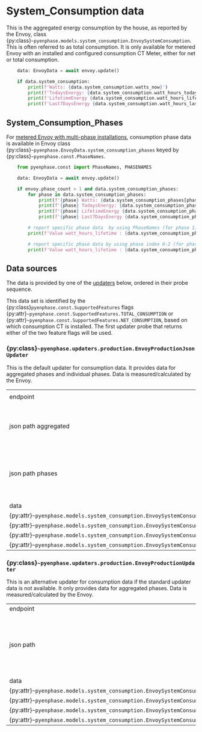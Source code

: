 # System_Consumption data

This is the aggregated energy consumption by the house, as reported by the Envoy, class {py:class}`~pyenphase.models.system_consumption.EnvoySystemConsumption`. This is often referred to as total consumption. It is only available for metered Envoy with an installed and configured consumption CT Meter, either for net or total consumption.

```python
    data: EnvoyData = await envoy.update()

    if data.system_consumption:
        print(f'Watts: {data.system_consumption.watts_now}')
        print(f'TodaysEnergy: {data.system_consumption.watt_hours_today}')
        print(f'LifetimeEnergy {data.system_consumption.watt_hours_lifetime}')
        print(f'Last7DaysEnergy {data.system_consumption.watt_hours_last_7_days}')
```

## System_Consumption_Phases

For [metered Envoy with multi-phase installations](./phase_data.md#phase-data), consumption phase data is available in Envoy class {py:class}`~pyenphase.EnvoyData.system_consumption_phases` keyed by {py:class}`~pyenphase.const.PhaseNames`.

```python
    from pyenphase.const import PhaseNames, PHASENAMES

    data: EnvoyData = await envoy.update()

    if envoy.phase_count > 1 and data.system_consumption_phases:
        for phase in data.system_consumption_phases:
            print(f'{phase} Watts: {data.system_consumption_phases[phase].watts_now}')
            print(f'{phase} TodaysEnergy: {data.system_consumption_phases[phase].watt_hours_today}')
            print(f'{phase} LifetimeEnergy {data.system_consumption_phases[phase].watt_hours_lifetime}')
            print(f'{phase} Last7DaysEnergy {data.system_consumption_phases[phase].watt_hours_last_7_days}')

        # report specific phase data  by using PhaseNames (for phase 1)
        print(f'Value watt_hours_lifetime : {data.system_consumption_phases[PhaseNames.PHASE_1].watt_hours_lifetime}')

        # report specific phase data by using phase index 0-2 (for phase 1)
        print(f'Value watt_hours_lifetime : {data.system_consumption_phases[PHASENAMES[0]].watt_hours_lifetime}')
```

## Data sources

The data is provided by one of the [updaters](updaters.md) below, ordered in their probe sequence.

This data set is identified by the {py:class}`pyenphase.const.SupportedFeatures` flags {py:attr}`~pyenphase.const.SupportedFeatures.TOTAL_CONSUMPTION` or {py:attr}`~pyenphase.const.SupportedFeatures.NET_CONSUMPTION`, based on which consumption CT is installed. The first updater probe that returns either of the two feature flags will be used.

### {py:class}`~pyenphase.updaters.production.EnvoyProductionJsonUpdater`

This is the default updater for consumption data. It provides data for aggregated phases and individual phases. Data is measured/calculated by the Envoy.

|                                                                                               |                                                                                                                                                                       |     |
| --------------------------------------------------------------------------------------------- | --------------------------------------------------------------------------------------------------------------------------------------------------------------------- | --- |
| endpoint                                                                                      | [`/production.json?details=1`](endpoint_json.md#productionjsondetails1)                                                                                               |     |
| json path aggregated                                                                          | `consumption[?(@.type=='eim' && @.activeCount > 0 && (`<br>`@.measurementType == 'total-consumption' \|\| `<br>`@.measurementType == 'net-consumption')))]`           |     |
| json path phases                                                                              | `consumption[?(@.type=='eim' && @.activeCount > 0 && (`<br>`(@.measurementType == 'total-consumption' \|\| `<br>`@.measurementType == 'net-consumption'))].lines[\*]` |     |
|                                                                                               |                                                                                                                                                                       |     |
| data                                                                                          | json node                                                                                                                                                             | uom |
| {py:attr}`~pyenphase.models.system_consumption.EnvoySystemConsumption.watt_hours_lifetime`    | whLifetime                                                                                                                                                            | Wh  |
| {py:attr}`~pyenphase.models.system_consumption.EnvoySystemConsumption.watt_hours_last_7_days` | whLastSevenDays                                                                                                                                                       | Wh  |
| {py:attr}`~pyenphase.models.system_consumption.EnvoySystemConsumption.watt_hours_today`       | whToday                                                                                                                                                               | Wh  |
| {py:attr}`~pyenphase.models.system_consumption.EnvoySystemConsumption.watts_now`              | wNow                                                                                                                                                                  | W   |

### {py:class}`~pyenphase.updaters.production.EnvoyProductionUpdater`

This is an alternative updater for consumption data if the standard updater data is not available. It only provides data for aggregated phases. Data is measured/calculated by the Envoy.

|                                                                                               |                                                                                                                                                             |     |
| --------------------------------------------------------------------------------------------- | ----------------------------------------------------------------------------------------------------------------------------------------------------------- | --- |
| endpoint                                                                                      | [`/production`](endpoint_json.md#production)                                                                                                                |     |
| json path                                                                                     | `consumption[?(@.type=='eim' && @.activeCount > 0 && `<br>`(@.measurementType == 'total-consumption' \|\| `<br>` @.measurementType == 'net-consumption'))]` |     |
| data                                                                                          | json node                                                                                                                                                   | uom |
| {py:attr}`~pyenphase.models.system_consumption.EnvoySystemConsumption.watt_hours_lifetime`    | whLifetime                                                                                                                                                  | Wh  |
| {py:attr}`~pyenphase.models.system_consumption.EnvoySystemConsumption.watt_hours_last_7_days` | whLastSevenDays                                                                                                                                             | Wh  |
| {py:attr}`~pyenphase.models.system_consumption.EnvoySystemConsumption.watt_hours_today`       | whToday                                                                                                                                                     | Wh  |
| {py:attr}`~pyenphase.models.system_consumption.EnvoySystemConsumption.watts_now`              | wNow                                                                                                                                                        | W   |
